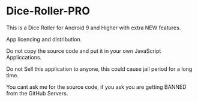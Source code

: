 # Dice-Roller-PRO
This is a Dice Roller for Android 9 and Higher with extra NEW features.

App licencing and distribution.

Do not copy the source code and put it in your own JavaScript Appliccations.

Do not Sell this application to anyone, this could cause jail period for a long time.

You cant ask me for the source code, if you ask you are getting BANNED from the GitHub Servers.






